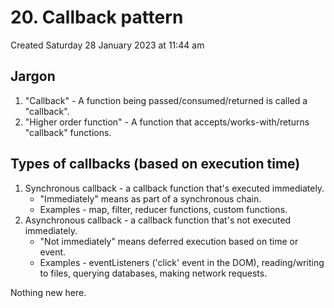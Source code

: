 # 20. Callback pattern
Created Saturday 28 January 2023 at 11:44 am

## Jargon
1. "Callback" - A function being passed/consumed/returned is called a "callback".
2. "Higher order function" - A function that accepts/works-with/returns "callback" functions.


## Types of callbacks (based on execution time)
1. Synchronous callback - a callback function that's executed immediately.
	- "Immediately" means as part of a synchronous chain. 
	- Examples - map, filter, reducer functions, custom functions.
2. Asynchronous callback - a callback function that's not executed immediately.
	- "Not immediately" means deferred execution based on time or event. 
	- Examples - eventListeners ('click' event in the DOM), reading/writing to files, querying databases, making network requests.

Nothing new here.